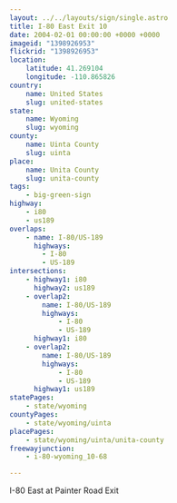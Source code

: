```yaml
---
layout: ../../layouts/sign/single.astro
title: I-80 East Exit 10
date: 2004-02-01 00:00:00 +0000 +0000
imageid: "1398926953"
flickrid: "1398926953"
location:
    latitude: 41.269104
    longitude: -110.865826
country:
    name: United States
    slug: united-states
state:
    name: Wyoming
    slug: wyoming
county:
    name: Uinta County
    slug: uinta
place:
    name: Unita County
    slug: unita-county
tags:
    - big-green-sign
highway:
    - i80
    - us189
overlaps:
    - name: I-80/US-189
      highways:
        - I-80
        - US-189
intersections:
    - highway1: i80
      highway2: us189
    - overlap2:
        name: I-80/US-189
        highways:
            - I-80
            - US-189
      highway1: i80
    - overlap2:
        name: I-80/US-189
        highways:
            - I-80
            - US-189
      highway1: us189
statePages:
    - state/wyoming
countyPages:
    - state/wyoming/uinta
placePages:
    - state/wyoming/uinta/unita-county
freewayjunction:
    - i-80-wyoming_10-68

---
```

I-80 East at Painter Road Exit